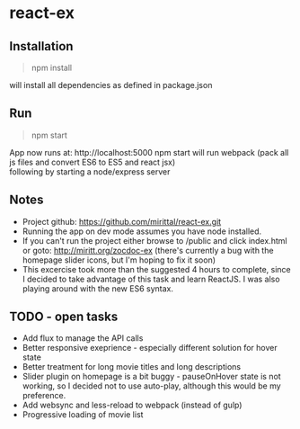 # react-ex

## Installation

> npm install

will install all dependencies as defined in package.json

## Run

> npm start

App now runs at: http://localhost:5000
npm start will run webpack (pack all js files and convert ES6 to ES5 and react jsx)   
following by starting a node/express server  


## Notes
- Project github: https://github.com/mirittal/react-ex.git 
- Running the app on dev mode assumes you have node installed.
- If you can't run the project either browse to /public and click index.html or goto: http://miritt.org/zocdoc-ex (there's currently a bug with the homepage slider icons, but I'm hoping to fix it soon)
- This excercise took more than the suggested 4 hours to complete, since I decided to take advantage of this task and learn ReactJS. I was also playing around with the new ES6 syntax.


## TODO - open tasks
- Add flux to manage the API calls
- Better responsive exeprience - especially different solution for hover state
- Better treatment for long movie titles and long descriptions
- Slider plugin on homepage is a bit buggy - pauseOnHover state is not working, so I decided not to use auto-play, although this would be my preference.
- Add websync and less-reload to webpack (instead of gulp)
- Progressive loading of movie list
